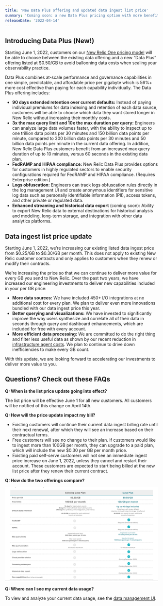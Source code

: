 ```yaml
---
title: 'New Data Plus offering and updated data ingest list price'
summary: 'Coming soon: a new Data Plus pricing option with more benefits, and a data ingest price increase.'
releaseDate: '2022-04-14'
---
```


## Introducing Data Plus (New!) 

Starting June 1, 2022, customers on our [New Relic One pricing model](https://docs.newrelic.com/docs/accounts/original-accounts-billing/original-product-based-pricing/overview-pricing-models) will be able to choose between the existing data offering and a new “Data Plus” offering listed at $0.50/GB to avoid ballooning data costs when scaling your observability practice. 

Data Plus combines at-scale performance and governance capabilities in one simple, predictable, and affordable price per gigabyte which is 56%+ more cost effective than paying for each capability individually. The Data Plus offering includes: 

* **90 days extended retention over current defaults:** Instead of paying individual premiums for data indexing and retention of each data source, customers will be able to choose which data they want stored longer in New Relic without increasing their monthly costs. 
* **3x the max query limit and 10x the max duration per query:** Engineers can analyze large data volumes faster, with the ability to inspect up to one trillion data points per 30 minutes and 150 billion data points per minute, compared to 300 billion data points per 30 minutes and 50 billion data points per minute in the current data offering. In addition, New Relic Data Plus customers benefit from an increased max query duration of up to 10 minutes, versus 60 seconds in the existing data plan.
* **FedRAMP and HIPAA compliance:** New Relic Data Plus provides options for customers in highly regulated sectors to enable security configurations required for FedRAMP and HIPAA compliance. (Requires Enterprise edition.)
* **Logs obfuscation:** Engineers can track logs obfuscation rules directly in the log management UI and create anonymous identifiers for sensitive log data such as personally identifiable information (PII), access tokens, and other private or regulated data.
* **Enhanced streaming and historical data export** (coming soon): Ability to export New Relic data to external destinations for historical analysis and modeling, long-term storage, and integration with other data analytics platforms.

## Data ingest list price update 

Starting June 1, 2022, we’re increasing our existing listed data ingest price from $0.25/GB to  $0.30/GB per month. This does not apply to existing New Relic customer contracts and only applies to customers when they renew or modify their contracts. 

We're increasing the price so that we can continue to deliver more value for every GB you send to New Relic. Over the past two years, we have increased our engineering investments to deliver new capabilities included in your per GB price:

* **More data sources:** We have included 450+ I/O integrations at no additional cost for every plan. We plan to deliver even more innovations bundled with our data ingest price this year.
* **Better querying and visualizations:** We have invested to significantly improve the way users synthesize and correlate all of their data in seconds through query and dashboard enhancements, which are included for free with every account.
* **More efficient data processing:** We are committed to do the right thing and filter less useful data as shown by our recent reduction in [infrastructure agent costs](https://docs.newrelic.com/whats-new/2021/12/whats-new-12-15-InfraEC2LowerCosts). We plan to continue to drive down inefficiencies to make every GB count.

With this update, we are looking forward to accelerating our investments to deliver more value to you.

## Questions? Check out these FAQs

**Q: When is the list price update going into effect?**

The list price will be effective June 1 for all new customers. All customers will be notified of this change on April 14th.

**Q: How will the price update impact my bill?**

* Existing customers will continue their current data ingest billing rate until their next renewal, after which they will see an increase based on their contractual terms.  
* Free customers will see no change to their plan. If customers would like to ingest more than 100GB per month, they can upgrade to a paid plan, which will include the new $0.30 per GB per month price.
* Existing paid self-serve customers will not see an immediate ingest price increase on June 1, 2022, unless they cancel and restart their account. These customers are expected to start being billed at the new list price after they renew their current contract. 

**Q: How do the two offerings compare?**

!["A comparison of Data Plus and standard data option"](./images/data_plus_comparison.png "A comparison of Data Plus and standard data option")

**Q: Where can I see my current data usage?**

To view and analyze your current data usage, see the [data management UI](https://docs.newrelic.com/docs/data-apis/manage-data/manage-your-data).
